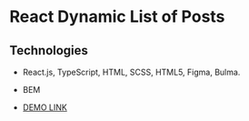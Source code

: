 # React Dynamic List of Posts

## Technologies
- React.js, TypeScript, HTML, SCSS, HTML5, Figma, Bulma.
- BEM

- [DEMO LINK](https://VolodymyrKirichenko.github.io/react_todo-app-with-api/)

